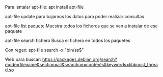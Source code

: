 Para isntalar apt-file:
apt install apt-file

apt-file update
  para bajarnos los datos para poder realizar consultas


apt-file list paquete
Muestra todos los ficheros que se van a instalar de ese paquete

apt-file search fichero
Busca el fichero en todos los paquetes

Con regex:
apt-file search -x "bin/ss$"

Web para buscar:
https://packages.debian.org/search?mode=filename&section=all&searchon=contents&keywords=libboost_thread.so
